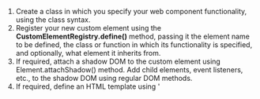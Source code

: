 1.  Create a class in which you specify your web component functionality, using the class syntax.
2.  Register your new custom element using the <b>CustomElementRegistry.define()</b> method, passing it the element name to be defined, the class or function in which its functionality is specified, and optionally, what element it inherits from.
3.  If required, attach a shadow DOM to the custom element using Element.attachShadow() method. Add child elements, event listeners, etc., to the shadow DOM using regular DOM methods.
4.  If required, define an HTML template using '<template>' and '<slot>'. Again use regular DOM methods to clone the template and attach it to your shadow DOM.
5.  Use your custom element wherever you like on your page, just like you would any regular HTML element.



There are 2 types of custom elements

1. Autonomous custom elements are standalone — they don't inherit from standard HTML elements. You use these on a page by literally writing them out as an HTML element

2.  Customized built-in elements inherit from basic HTML elements. To create one of these, you have to specify which element they extend (as implied in the examples above), and they are used by writing out the basic element but specifying the name of the custom element in the is attribute (or property)


